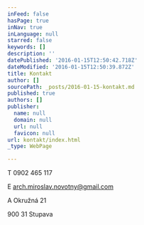 ```yaml
---
inFeed: false
hasPage: true
inNav: true
inLanguage: null
starred: false
keywords: []
description: ''
datePublished: '2016-01-15T12:50:42.718Z'
dateModified: '2016-01-15T12:50:39.872Z'
title: Kontakt
author: []
sourcePath: _posts/2016-01-15-kontakt.md
published: true
authors: []
publisher:
  name: null
  domain: null
  url: null
  favicon: null
url: kontakt/index.html
_type: WebPage

---
```

T     0902 465 117

E     arch.miroslav.novotny@gmail.com

A     Okružná 21

900 31 Stupava